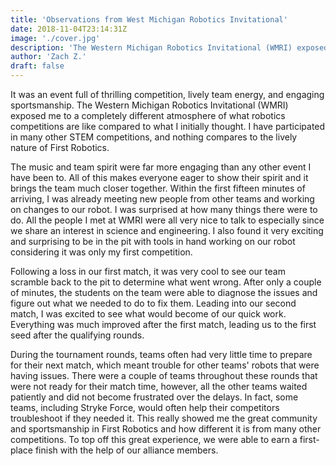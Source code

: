 ```yaml
---
title: 'Observations from West Michigan Robotics Invitational'
date: 2018-11-04T23:14:31Z
image: './cover.jpg'
description: 'The Western Michigan Robotics Invitational (WMRI) exposed me to a completely different atmosphere of what robotics competitions are like'
author: 'Zach Z.'
draft: false
---
```


It was an event full of thrilling competition, lively team energy, and engaging sportsmanship. The Western Michigan Robotics Invitational (WMRI) exposed me to a completely different atmosphere of what robotics competitions are like compared to what I initially thought. I have participated in many other STEM competitions, and nothing compares to the lively nature of First Robotics.

<!--more-->

The music and team spirit were far more engaging than any other event I have been to. All of this makes everyone eager to show their spirit and it brings the team much closer together. Within the first fifteen minutes of arriving, I was already meeting new people from other teams and working on changes to our robot. I was surprised at how many things there were to do. All the people I met at WMRI were all very nice to talk to especially since we share an interest in science and engineering. I also found it very exciting and surprising to be in the pit with tools in hand working on our robot considering it was only my first competition.

Following a loss in our first match, it was very cool to see our team scramble back to the pit to determine what went wrong. After only a couple of minutes, the students on the team were able to diagnose the issues and figure out what we needed to do to fix them. Leading into our second match, I was excited to see what would become of our quick work. Everything was much improved after the first match, leading us to the first seed after the qualifying rounds.

During the tournament rounds, teams often had very little time to prepare for their next match, which meant trouble for other teams' robots that were having issues. There were a couple of teams throughout these rounds that were not ready for their match time, however, all the other teams waited patiently and did not become frustrated over the delays. In fact, some teams, including Stryke Force, would often help their competitors troubleshoot if they needed it. This really showed me the great community and sportsmanship in First Robotics and how different it is from many other competitions. To top off this great experience, we were able to earn a first-place finish with the help of our alliance members.
